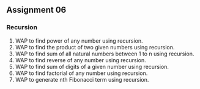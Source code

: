 ## Assignment 06
### Recursion
1. WAP to find power of any number using recursion.
2. WAP to find the product of two given numbers using recursion.
3. WAP to find sum of all natural numbers between 1 to n using recursion.
4. WAP to find reverse of any number using recursion.
5. WAP to find sum of digits of a given number using recursion.
6. WAP to find factorial of any number using recursion.
7. WAP to generate nth Fibonacci term using recursion.